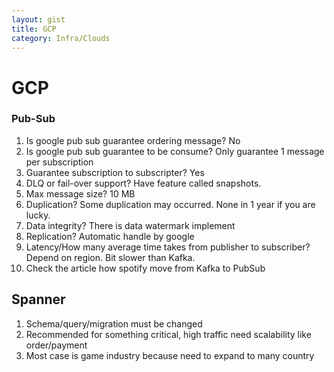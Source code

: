 ```yaml
---
layout: gist
title: GCP
category: Infra/Clouds
---
```


# GCP

### Pub-Sub

1. Is google pub sub guarantee ordering message? No
2. Is google pub sub guarantee  to be consume? Only guarantee 1 message per subscription
3. Guarantee subscription to subscripter? Yes
4. DLQ or fail-over support? Have feature called snapshots.
5. Max message size? 10 MB
6. Duplication? Some duplication may occurred. None in 1 year if you are lucky.
7. Data integrity? There is data watermark implement
8. Replication? Automatic handle by google 
9. Latency/How many average time takes from publisher to subscriber? Depend on region. Bit slower than Kafka. 
10. Check the article how spotify move from Kafka to PubSub

## Spanner 

1. Schema/query/migration must be changed
2. Recommended for something critical, high traffic need scalability like order/payment
3. Most case is game industry because need to expand to many country

